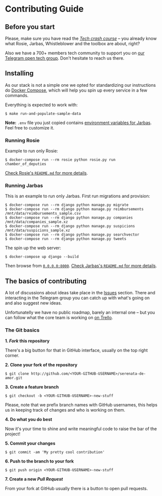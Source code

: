 # Contributing Guide

## Before you start

Please, make sure you have read the [_Tech crash course_](README.md#tech-crash-course-into-operação-serenata-de-amor) – you already know what Rosie, Jarbas, Whistleblower and the toolbox are about, right?

Also we have a 700+ members tech community to support you on [our Telegram open tech group](https://telegram.me/joinchat/AKDWc0BDOqriD1n-mntRBg). Don't hesitate to reach us there.

## Installing

As our stack is not a simple one we opted for standardizing our instructions do [Docker Compose](https://docs.docker.com/compose/install/), which will help you spin up every service in a few commands.

Everything is expected to work with:

```console
$ make run-and-populate-sample-data
```

**Note:** `.env` file you just copied contains [environment variables for Jarbas](jarbas/README.md#settings). Feel free to customize it.

### Running Rosie

Example to run only Rosie:

```console
$ docker-compose run --rm rosie python rosie.py run chamber_of_deputies
```

[Check Rosie's `README.md` for more details](rosie/README.md).

### Running Jarbas

This is an example to run only Jarbas. First run migrations and provision:

```console
$ docker-compose run --rm django python manage.py migrate
$ docker-compose run --rm django python manage.py reimbursements /mnt/data/reimbursements_sample.csv
$ docker-compose run --rm django python manage.py companies /mnt/data/companies_sample.xz
$ docker-compose run --rm django python manage.py suspicions /mnt/data/suspicions_sample.xz
$ docker-compose run --rm django python manage.py searchvector
$ docker-compose run --rm django python manage.py tweets
```

The spin up the web server:

```console
$ docker-compose up django --build
```

Then browse from [`0.0.0.0:8000`](http://0.0.0.0:8000). [Check Jarbas's `README.md` for more details](jarbas/README.md).

## The basics of contributing

A lot of discussions about ideas take place in the [Issues](https://github.com/okfn-brasil/serenata-de-amor/issues) section. There and interacting in the Telegram group you can catch up with what's going on and also suggest new ideas.

Unfortunatelly we have no public roadmap, barely an internal one – but you can follow what the core team is working on [on Trello](https://trello.com/b/5sE3ToT2/serenata).

### The Git basics

**1. _Fork_ this repository**

There's a big button for that in GitHub interface, usually on the top right corner.

**2. Clone your fork of the repository**

```console
$ git clone http://github.com/<YOUR-GITHUB-USERNAME>/serenata-de-amor.git
```

**3. Create a feature branch**

```console
$ git checkout -b <YOUR-GITHUB-USERNAME>-new-stuff
```

Please, note that we prefix branch names with GitHub usernames, this helps us in keeping track of changes and who is working on them.


**4. Do what you do best**

Now it's your time to shine and write meaningful code to raise the bar of the project!

**5. Commit your changes**

```console
$ git commit -am 'My pretty cool contribution'
```

**6. Push to the branch to your fork**

```consle
$ git push origin <YOUR-GITHUB-USERNAME>-new-stuff
```

**7. Create a new _Pull Request_**

From your fork at GitHub usually there is a button to open pull requests.
